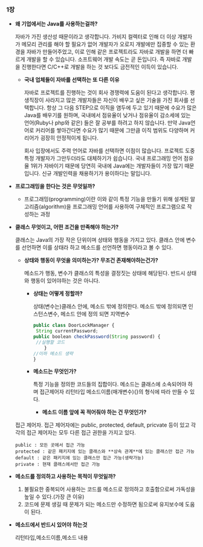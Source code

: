 ### 1장

- **왜 기업에서는 Java를 사용하는걸까?**
    
    자바가 가진 생산성 때문이라고 생각합니다. 가비지 컬렉터로 인해 더 이상 개발자가 메모리 관리를 해야 할 필요가 없어 개발자가 오로지 개발에만 집중할 수 있는 환경을 자바가 만들어주었고, 이로 인해 같은 프로젝트라도 자바로 개발을 하면 더 빠르게 개발을 할 수 있습니다. 소프트웨어 개발 속도는 곧 돈입니다. 즉 자바로 개발을 진행한다면 C/C++로 개발을 하는 것 보다도 금전적인 이득이 있습니다.
    
    - ****국내 업체들이 자바를 선택하는 또 다른 이유****
        
        자바로 프로젝트를 진행하는 것이 회사 경쟁력에 도움이 된다고 생각합니다. 평생직장이 사라지고 많은 개발자들은 자신이 배우고 싶은 기술을 가진 회사를 선택합니다. 항상 그 다음 STEP으로 이직을 염두에 두고 있기 때문에 수요가 많은 Java를 배우기를 원하며, 국내에서 점유율이 낮거나 점유율이 감소세에 있는 언어(Ruby나 php와 같은) 들은 잘 공부를 하려고 하지 않습니다. 만약 Java언어로 커리어를 쌓아간다면 수요가 많기 때문에 그만큼 이직 범위도 다양하며 커리어가 굉장히 안정적이게 됩니다.
        
        회사 입장에서도 주력 언어로 자바를 선택하면 이점이 많습니다. 프로젝트 도중 특정 개발자가 그만두더라도 대체하기가 쉽습니다. 국내 프로그래밍 언어 점유율 1위가 자바이기 때문에 당연히 국내에 Java에는 개발자들이 가장 많기 때문입니다. 신규 개발인력을 채용하기가 용이하다는 말입니다.
        
- **프로그래밍을 한다는 것은 무엇일까?**
    - 프로그래밍(programming)이란 이와 같이 특정 기능을 만들기 위해 설계된 알고리즘(algorithm)을 프로그래밍 언어를 사용하여 구체적인 프로그램으로 작성하는 과정
- **클래스 무엇이고, 어떤 조건을 만족해야 하는가?**
    
    클래스는 Java의 가장 작은 단위이며 상태와 행동을 가지고 있다. 클래스 안에 변수를 선언하면 이를 상태라 하고 메소드를 선언하면 행동이라고 볼 수 있다.
    
    - **상태와 행동이 무엇을 의미하는가? 무조건 존재해야하는건가?**
        
        메소드가 행동, 변수가 클래스의 특성을 결정짓는 상태에 해당된다. 반드시 상태와 행동이 있어야하는 것은 아니다.
        
        - **상태는 어떻게 정할까?**
            
            상태(변수는)클래스 안에, 메소드 밖에 정의한다. 메소드 밖에 정의되면 인스턴스변수, 메소드 안에 정의 되면 지역변수
            
            ```jsx
            public class DoorLockManager { 
             String currentPassword;
            public boolean checkPassword(String password) {
             //실행할 코드
            	}
            //이하 메소드 생략
            }
            ```
            
        - **메소드는 무엇인가?**
            
            특정 기능을 정의한 코드들의 집합이다. 메소드는 클래스에 소속되어야 하며
             접근제어자 리턴타입 메소드이름(매개변수){}의 형식에 따라 만들 수 있다.
             
             - **메소드 이름 앞에 꼭 적어줘야 하는 건 무엇인가?**
    
    접근 제어자. 접근 제어자에는 public, protected, default, pricvate 등이 있고 각각의 접근 제어자는 모두 다른 접근 권한을 가지고 있다.
    
    ```
    public : 모든 곳에서 접근 가능
    protected : 같은 패키지에 있는 클래스와 **상속 관계**에 있는 클래스만 접근 가능
    default : 같은 패키지에 있는 클래스만 접근 가능(생략가능)
    private : 현재 클래스에서만 접근 가능
    ```
    
- **메소드를 정의하고 사용하는 목적이 무엇일까?**
    1. 불필요한 중복되어 사용하는 코드를 메소드로 정의하고 호출함으로써 가독성을 높일 수 있다.(가장 큰 이유)
    2. 코드에 문제 생길 때 문제가 되는 메소드만 수정하면 됨으로써 유지보수에 도움이 된다.
- **메소드에서 반드시 있어야 하는것**
    
    리턴타입,메소드이름,메소드 내용
    
